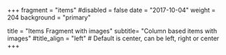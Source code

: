 +++
fragment = "items"
#disabled = false
date = "2017-10-04"
weight = 204
background = "primary"

title = "Items Fragment with images"
subtitle= "Column based items with images"
#title_align = "left" # Default is center, can be left, right or center
+++
